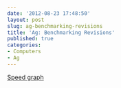 ```yaml
---
date: '2012-08-23 17:48:50'
layout: post
slug: ag-benchmarking-revisions
title: 'Ag: Benchmarking Revisions'
published: true
categories:
- Computers
- Ag
---
```


[Speed graph](/ag_speed.html)
